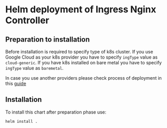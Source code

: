 # Helm deployment of Ingress Nginx Controller

## Preparation to installation

Before installation is required to specify type of k8s cluster.
If you use Google Cloud as your k8s provider you have to specify ```ingType``` value as ``cloud-generic``. 
If you have k8s installed on bare metal you have to specify ```ingType``` value as ``baremetal``.

In case you use another providers please check process of deployment in this [guide](https://github.com/kubernetes/ingress-nginx/blob/master/docs/deploy/index.md)

## Installation

To install this chart after preparation phase use:

```helm install .```